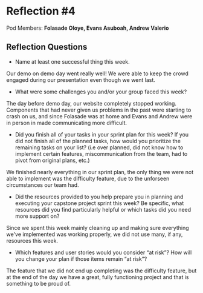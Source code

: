 # Reflection #4

Pod Members: **Folasade Oloye, Evans Asuboah, Andrew Valerio**

## Reflection Questions

* Name at least one successful thing this week.

 Our demo on demo day went really well! We were able to keep the crowd engaged during our presentation even though we went last.

* What were some challenges you and/or your group faced this week?

 The day before demo day, our website completely stopped working. Components that had never given us problems in the past were starting to crash on us, and since Folasade was at home and Evans and Andrew were in person in made communicating more difficult.

* Did you finish all of your tasks in your sprint plan for this week? If you did not finish all of the planned tasks, how would you prioritize the remaining tasks on your list?  (i.e over planned, did not know how to implement certain features, miscommunication from the team, had to pivot from original plans, etc.)

 We finished nearly everything in our sprint plan, the only thing we were not able to implement was the difficulty feature, due to the unforseen circumstances our team had.

* Did the resources provided to you help prepare you in planning and executing your capstone project sprint this week? Be specific, what resources did you find particularly helpful or which tasks did you need more support on?

 Since we spent this week mainly cleaning up and making sure everything we've implemented was working properly, we did not use many, if any, resources this week.

* Which features and user stories would you consider “at risk”? How will you change your plan if those items remain “at risk”?

 The feature that we did not end up completing was the difficulty feature, but at the end of the day we have a great, fully functioning project and that is something to be proud of.
